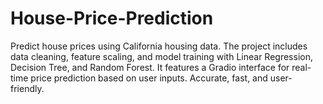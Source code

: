 # House-Price-Prediction
 Predict house prices using California housing data. The project includes data cleaning, feature scaling, and model training with Linear Regression, Decision Tree, and Random Forest. It features a Gradio interface for real-time price prediction based on user inputs. Accurate, fast, and user-friendly.
